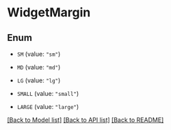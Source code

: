 # WidgetMargin

## Enum

- `SM` (value: `"sm"`)

- `MD` (value: `"md"`)

- `LG` (value: `"lg"`)

- `SMALL` (value: `"small"`)

- `LARGE` (value: `"large"`)

[[Back to Model list]](../README.md#documentation-for-models) [[Back to API list]](../README.md#documentation-for-api-endpoints) [[Back to README]](../README.md)
